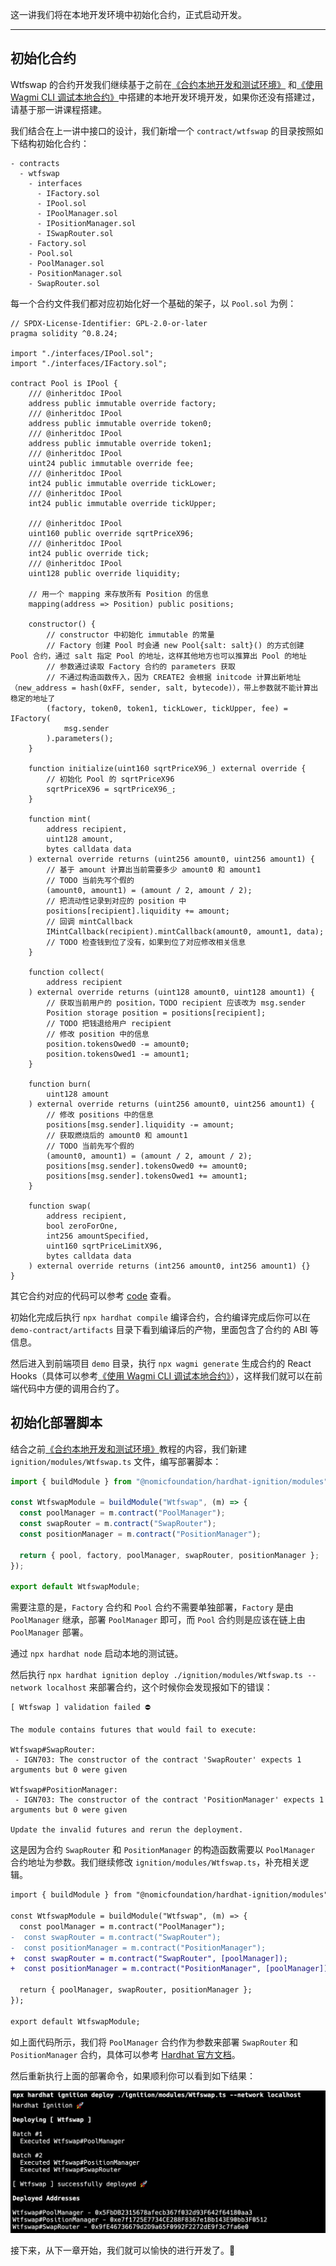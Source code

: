 这一讲我们将在本地开发环境中初始化合约，正式启动开发。

---

## 初始化合约

Wtfswap 的合约开发我们继续基于之前在[《合约本地开发和测试环境》](../14_LocalDev/readme.md) 和[《使用 Wagmi CLI 调试本地合约》](../15_WagmiCli/)中搭建的本地开发环境开发，如果你还没有搭建过，请基于那一讲课程搭建。

我们结合在上一讲中接口的设计，我们新增一个 `contract/wtfswap` 的目录按照如下结构初始化合约：

```
- contracts
  - wtfswap
    - interfaces
      - IFactory.sol
      - IPool.sol
      - IPoolManager.sol
      - IPositionManager.sol
      - ISwapRouter.sol
    - Factory.sol
    - Pool.sol
    - PoolManager.sol
    - PositionManager.sol
    - SwapRouter.sol
```

每一个合约文件我们都对应初始化好一个基础的架子，以 `Pool.sol` 为例：

```solidity
// SPDX-License-Identifier: GPL-2.0-or-later
pragma solidity ^0.8.24;

import "./interfaces/IPool.sol";
import "./interfaces/IFactory.sol";

contract Pool is IPool {
    /// @inheritdoc IPool
    address public immutable override factory;
    /// @inheritdoc IPool
    address public immutable override token0;
    /// @inheritdoc IPool
    address public immutable override token1;
    /// @inheritdoc IPool
    uint24 public immutable override fee;
    /// @inheritdoc IPool
    int24 public immutable override tickLower;
    /// @inheritdoc IPool
    int24 public immutable override tickUpper;

    /// @inheritdoc IPool
    uint160 public override sqrtPriceX96;
    /// @inheritdoc IPool
    int24 public override tick;
    /// @inheritdoc IPool
    uint128 public override liquidity;

    // 用一个 mapping 来存放所有 Position 的信息
    mapping(address => Position) public positions;

    constructor() {
        // constructor 中初始化 immutable 的常量
        // Factory 创建 Pool 时会通 new Pool{salt: salt}() 的方式创建 Pool 合约，通过 salt 指定 Pool 的地址，这样其他地方也可以推算出 Pool 的地址
        // 参数通过读取 Factory 合约的 parameters 获取
        // 不通过构造函数传入，因为 CREATE2 会根据 initcode 计算出新地址（new_address = hash(0xFF, sender, salt, bytecode)），带上参数就不能计算出稳定的地址了
        (factory, token0, token1, tickLower, tickUpper, fee) = IFactory(
            msg.sender
        ).parameters();
    }

    function initialize(uint160 sqrtPriceX96_) external override {
        // 初始化 Pool 的 sqrtPriceX96
        sqrtPriceX96 = sqrtPriceX96_;
    }

    function mint(
        address recipient,
        uint128 amount,
        bytes calldata data
    ) external override returns (uint256 amount0, uint256 amount1) {
        // 基于 amount 计算出当前需要多少 amount0 和 amount1
        // TODO 当前先写个假的
        (amount0, amount1) = (amount / 2, amount / 2);
        // 把流动性记录到对应的 position 中
        positions[recipient].liquidity += amount;
        // 回调 mintCallback
        IMintCallback(recipient).mintCallback(amount0, amount1, data);
        // TODO 检查钱到位了没有，如果到位了对应修改相关信息
    }

    function collect(
        address recipient
    ) external override returns (uint128 amount0, uint128 amount1) {
        // 获取当前用户的 position，TODO recipient 应该改为 msg.sender
        Position storage position = positions[recipient];
        // TODO 把钱退给用户 recipient
        // 修改 position 中的信息
        position.tokensOwed0 -= amount0;
        position.tokensOwed1 -= amount1;
    }

    function burn(
        uint128 amount
    ) external override returns (uint256 amount0, uint256 amount1) {
        // 修改 positions 中的信息
        positions[msg.sender].liquidity -= amount;
        // 获取燃烧后的 amount0 和 amount1
        // TODO 当前先写个假的
        (amount0, amount1) = (amount / 2, amount / 2);
        positions[msg.sender].tokensOwed0 += amount0;
        positions[msg.sender].tokensOwed1 += amount1;
    }

    function swap(
        address recipient,
        bool zeroForOne,
        int256 amountSpecified,
        uint160 sqrtPriceLimitX96,
        bytes calldata data
    ) external override returns (int256 amount0, int256 amount1) {}
}
```

其它合约对应的代码可以参考 [code](./code/) 查看。

初始化完成后执行 `npx hardhat compile` 编译合约，合约编译完成后你可以在 `demo-contract/artifacts` 目录下看到编译后的产物，里面包含了合约的 ABI 等信息。

然后进入到前端项目 `demo` 目录，执行 `npx wagmi generate` 生成合约的 React Hooks（具体可以参考[《使用 Wagmi CLI 调试本地合约》](../15_WagmiCli/)），这样我们就可以在前端代码中方便的调用合约了。

## 初始化部署脚本

结合之前[《合约本地开发和测试环境》](../14_LocalDev/readme.md)教程的内容，我们新建 `ignition/modules/Wtfswap.ts` 文件，编写部署脚本：

```ts
import { buildModule } from "@nomicfoundation/hardhat-ignition/modules";

const WtfswapModule = buildModule("Wtfswap", (m) => {
  const poolManager = m.contract("PoolManager");
  const swapRouter = m.contract("SwapRouter");
  const positionManager = m.contract("PositionManager");

  return { pool, factory, poolManager, swapRouter, positionManager };
});

export default WtfswapModule;
```

需要注意的是，`Factory` 合约和 `Pool` 合约不需要单独部署，`Factory` 是由 `PoolManager` 继承，部署 `PoolManager` 即可，而 `Pool` 合约则是应该在链上由 `PoolManager` 部署。

通过 `npx hardhat node` 启动本地的测试链。

然后执行 `npx hardhat ignition deploy ./ignition/modules/Wtfswap.ts --network localhost` 来部署合约，这个时候你会发现报如下的错误：

```
[ Wtfswap ] validation failed ⛔

The module contains futures that would fail to execute:

Wtfswap#SwapRouter:
 - IGN703: The constructor of the contract 'SwapRouter' expects 1 arguments but 0 were given

Wtfswap#PositionManager:
 - IGN703: The constructor of the contract 'PositionManager' expects 1 arguments but 0 were given

Update the invalid futures and rerun the deployment.
```

这是因为合约 `SwapRouter` 和 `PositionManager` 的构造函数需要以 `PoolManager` 合约地址为参数。我们继续修改 `ignition/modules/Wtfswap.ts`，补充相关逻辑。

```diff
import { buildModule } from "@nomicfoundation/hardhat-ignition/modules";

const WtfswapModule = buildModule("Wtfswap", (m) => {
  const poolManager = m.contract("PoolManager");
-  const swapRouter = m.contract("SwapRouter");
-  const positionManager = m.contract("PositionManager");
+  const swapRouter = m.contract("SwapRouter", [poolManager]);
+  const positionManager = m.contract("PositionManager", [poolManager]);

  return { poolManager, swapRouter, positionManager };
});

export default WtfswapModule;
```

如上面代码所示，我们将 `PoolManager` 合约作为参数来部署 `SwapRouter` 和 `PositionManager` 合约，具体可以参考 [Hardhat 官方文档](https://hardhat.org/ignition/docs/guides/creating-modules#deploying-a-contract)。

然后重新执行上面的部署命令，如果顺利你可以看到如下结果：

![deploy](./img/deploy.png)

接下来，从下一章开始，我们就可以愉快的进行开发了。🎉
